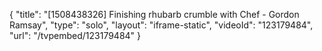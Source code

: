 {
    "title": "[1508438326] Finishing rhubarb crumble with Chef - Gordon Ramsay",
    "type": "solo",
    "layout": "iframe-static",
    "videoId": "123179484",
    "url": "\/tvpembed\/123179484"
}